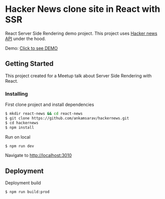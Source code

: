 # Hacker News clone site in React with SSR

React Server Side Rendering demo project. This project uses [Hacker news API](https://hn.algolia.com/api) under the hood.

Demo: [Click to see DEMO](https://hackernewstga.herokuapp.com)

## Getting Started

This project created for a Meetup talk about Server Side Rendering with React.

### Installing

First clone project and install dependencies

```sh
$ mkdir react-news && cd react-news
$ git clone https://github.com/ankamsarav/hackernews.git
$ cd hackernews
$ npm install
```

Run on local

```sh
$ npm run dev
```

Navigate to [http://localhost:3010](http://localhost:3010)

## Deployment

Deployment build

```sh
$ npm run build:prod
```